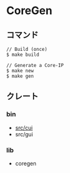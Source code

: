 # CoreGen

## コマンド

```
// Build (once)
$ make build

// Generate a Core-IP
$ make new
$ make gen
```

## クレート

### bin

- [src/cui](./src/cui/README.md)
- src/gui

### lib

- coregen
